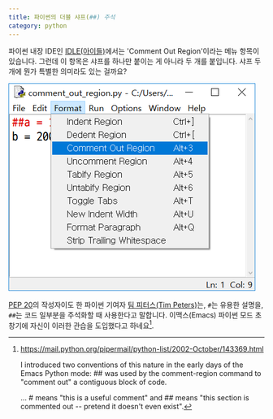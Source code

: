 ```yaml
---
title: 파이썬의 더블 샤프(##) 주석
category: python
---
```


파이썬 내장 IDE인 [IDLE(아이들)][idle]에서는 'Comment Out Region'이라는 메뉴 항목이 있습니다. 그런데 이 항목은 샤프를 하나만 붙이는 게 아니라 두 개를 붙입니다. 샤프 두 개에 뭔가 특별한 의미라도 있는 걸까요?

[idle]: https://docs.python.org/3/library/idle.html

![comment-out-region](/assets/2018-11-22-double-sharp-comments/comment-out-region.png)

[PEP 20][pep-20]의 작성자이도 한 파이썬 기여자 [팀 피터스(Tim Peters)][tim-peters]는, `#`는 유용한 설명을, `##`는 코드 일부분을 주석화할 때 사용한다고 말합니다. 이맥스(Emacs) 파이썬 모드 초창기에 자신이 이러한 관습을 도입했다고 하네요[^single-vs-double].

[pep-20]: https://www.python.org/dev/peps/pep-0020/

[tim-peters]: https://en.wikipedia.org/wiki/Tim_Peters_(software_engineer)

[^single-vs-double]: <https://mail.python.org/pipermail/python-list/2002-October/143369.html>

    I introduced two conventions of this nature in the early days of the Emacs Python mode: ## was used by the comment-region command to "comment out" a contiguous block of code.

    ... # means "this is a useful comment" and ## means "this section is commented out -- pretend it doesn't even exist".
